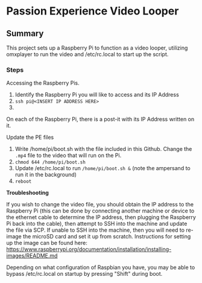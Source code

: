 # Passion Experience Video Looper

## Summary

This project sets up a Raspberry Pi to function as a video looper, utilizing omxplayer to run the video and /etc/rc.local to start up the script.

### Steps
Accessing the Raspberry Pis.
1. Identify the Raspberry Pi you will like to access and its IP Address
2. `ssh pi@<INSERT IP ADDRESS HERE>`
3.


On each of the Raspberry Pi, there is a post-it with its IP Address written on it.


Update the PE files
1. Write /home/pi/boot.sh with the file included in this Github. Change the `.mp4` file to the video that will run on the Pi.
2. `chmod 644 /home/pi/boot.sh`
3. Update /etc/rc.local to run `/home/pi/boot.sh &` (note the ampersand to run it in the background)
4. `reboot`

**Troubleshooting**

If you wish to change the video file, you should obtain the IP address to the Raspberry Pi (this can be done by connecting another machine or device to the ethernet cable to determine the IP address, then plugging the Raspberry Pi back into the cable), then attempt to SSH into the machine and update the file via SCP. If unable to SSH into the machine, then you will need to re-image the microSD card and set it up from scratch. Instructions for setting up the image can be found here: https://www.raspberrypi.org/documentation/installation/installing-images/README.md

Depending on what configuration of Raspbian you have, you may be able to bypass /etc/rc.local on startup by pressing "Shift" during boot.
